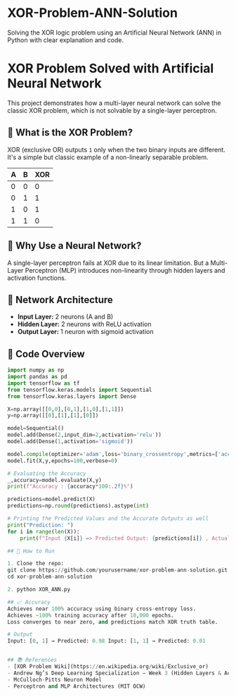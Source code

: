 # XOR-Problem-ANN-Solution
Solving the XOR logic problem using an Artificial Neural Network (ANN) in Python with clear explanation and code.
# XOR Problem Solved with Artificial Neural Network

This project demonstrates how a multi-layer neural network can solve the classic XOR problem, which is not solvable by a single-layer perceptron.

## 🧠 What is the XOR Problem?

XOR (exclusive OR) outputs `1` only when the two binary inputs are different. It's a simple but classic example of a non-linearly separable problem.

| A | B | XOR |
|---|---|-----|
| 0 | 0 |  0  |
| 0 | 1 |  1  |
| 1 | 0 |  1  |
| 1 | 1 |  0  |

## 🤔 Why Use a Neural Network?

A single-layer perceptron fails at XOR due to its linear limitation. But a Multi-Layer Perceptron (MLP) introduces non-linearity through hidden layers and activation functions.

## 🧱 Network Architecture

- **Input Layer:** 2 neurons (A and B)
- **Hidden Layer:** 2 neurons with ReLU activation
- **Output Layer:** 1 neuron with sigmoid activation

## 🧾 Code Overview

```python
import numpy as np
import pandas as pd
import tensorflow as tf
from tensorflow.keras.models import Sequential
from tensorflow.keras.layers import Dense

X=np.array([[0,0],[0,1],[1,0],[1,1]])
y=np.array([[0],[1],[1],[0]])

model=Sequential()
model.add(Dense(2,input_dim=2,activation='relu'))
model.add(Dense(1,activation='sigmoid'))

model.compile(optimizer='adam',loss='binary_crossentropy',metrics=['accuracy'])
model.fit(X,y,epochs=100,verbose=0)

# Evaluating the Accuracy
_,accuracy=model.evaluate(X,y)
print(f"Accuracy : {accuracy*100:.2f}%")

predictions=model.predict(X)
predictions=np.round(predictions).astype(int)

# Printing the Predicted Values and the Accurate Outputs as well
print("Prediction: ")
for i in range(len(X)):
    print(f"Input {X[i]} => Predicted Output: {predictions[i]} , Actual Output: {y[i]}")

## 🔧 How to Run

1. Clone the repo:
git clone https://github.com/yourusername/xor-problem-ann-solution.git
cd xor-problem-ann-solution

2. python XOR_ANN.py

## 📈 Accuracy
Achieves near 100% accuracy using binary cross-entropy loss.
Achieves ~100% training accuracy after 10,000 epochs.  
Loss converges to near zero, and predictions match XOR truth table.

# Output
Input: [0, 1] → Predicted: 0.98 Input: [1, 1] → Predicted: 0.01


## 📚 References
- [XOR Problem Wiki](https://en.wikipedia.org/wiki/Exclusive_or)
- Andrew Ng’s Deep Learning Specialization – Week 3 (Hidden Layers & Activation Functions)
- McCulloch-Pitts Neuron Model
- Perceptron and MLP Architectures (MIT OCW)

